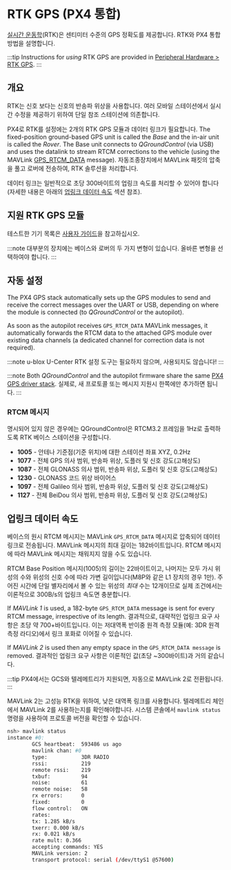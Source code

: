 # RTK GPS (PX4 통합)

[실시간 운동학](https://en.wikipedia.org/wiki/Real_Time_Kinematic)(RTK)은 센티미터 수준의 GPS 정확도를 제공합니다. RTK와 PX4 통합 방법을 설명합니다.

:::tip
Instructions for _using_ RTK GPS are provided in [Peripheral Hardware > RTK GPS](../gps_compass/rtk_gps.md).
:::

## 개요

RTK는 신호 보다는 신호의 반송파 위상을 사용합니다. 여러 모바일 스테이션에서 실시간 수정을 제공하기 위하여 단일 참조 스테이션에 의존합니다.

PX4로 RTK를 설정에는 2개의 RTK GPS 모듈과 데이터 링크가 필요합니다. The fixed-position ground-based GPS unit is called the _Base_ and the in-air unit is called the _Rover_. The Base unit connects to _QGroundControl_ (via USB) and uses the datalink to stream RTCM corrections to the vehicle (using the MAVLink [GPS_RTCM_DATA](https://mavlink.io/en/messages/common.html#GPS_RTCM_DATA) message). 자동조종장치에서 MAVLink 패킷의 압축을 풀고 로버에 전송하여, RTK 솔루션을 처리합니다.

데이터 링크는 일반적으로 초당 300바이트의 업링크 속도를 처리할 수 있어야 합니다(자세한 내용은 아래의 [업링크 데이터 속도](#uplink-datarate) 섹션 참조).

## 지원 RTK GPS 모듈

테스트한 기기 목록은 [사용자 가이드](../gps_compass/rtk_gps.md#supported-rtk-devices)을 참고하십시오.

:::note
대부분의 장치에는 베이스와 로버의 두 가지 변형이 있습니다.
올바른 변형을 선택하여야 합니다.
:::

## 자동 설정

The PX4 GPS stack automatically sets up the GPS modules to send and receive the correct messages over the UART or USB, depending on where the module is connected (to _QGroundControl_ or the autopilot).

As soon as the autopilot receives `GPS_RTCM_DATA` MAVLink messages, it automatically forwards the RTCM data to the attached GPS module over existing data channels (a dedicated channel for correction data is not required).

:::note
u-blox U-Center RTK 설정 도구는 필요하지 않으며, 사용되지도 않습니다!
:::

:::note
Both _QGroundControl_ and the autopilot firmware share the same [PX4 GPS driver stack](https://github.com/PX4/GpsDrivers). 실제로, 새 프로토콜 또는 메시지 지원시 한쪽에만 추가하면 됩니다.
:::

### RTCM 메시지

명시되어 있지 않은 경우에는 QGroundControl은 RTCM3.2 프레임을 1Hz로 출력하도록 RTK 베이스 스테이션을 구성합니다.

- **1005** - 안테나 기준점(기준 위치)에 대한 스테이션 좌표 XYZ, 0.2Hz
- **1077** - 전체 GPS 의사 범위, 반송파 위상, 도플러 및 신호 강도(고해상도)
- **1087** - 전체 GLONASS 의사 범위, 반송파 위상, 도플러 및 신호 강도(고해상도)
- **1230** - GLONASS 코드 위상 바이어스
- **1097** - 전체 Galileo 의사 범위, 반송파 위상, 도플러 및 신호 강도(고해상도)
- **1127** - 전체 BeiDou 의사 범위, 반송파 위상, 도플러 및 신호 강도(고해상도)

## 업링크 데이터 속도

베이스의 원시 RTCM 메시지는 MAVLink `GPS_RTCM_DATA` 메시지로 압축되어 데이터 링크로 전송됩니다. MAVLink 메시지의 최대 길이는 182바이트입니다. RTCM 메시지에 따라 MAVLink 메시지는 채워지지 않을 수도 있습니다.

RTCM Base Position 메시지(1005)의 길이는 22바이트이고, 나머지는 모두 가시 위성의 수와 위성의 신호 수에 따라 가변 길이입니다(M8P와 같은 L1 장치의 경우 1만). 주어진 시간에 단일 별자리에서 볼 수 있는 위성의 _최대_ 수는 12개이므로 실제 조건에서는 이론적으로 300B/s의 업링크 속도면 충분합니다.

If _MAVLink 1_ is used, a 182-byte `GPS_RTCM_DATA` message is sent for every RTCM message, irrespective of its length. 결과적으로, 대략적인 업링크 요구 사항은 초당 약 700+바이트입니다. 이는 저대역폭 반이중 원격 측정 모듈(예: 3DR 원격 측정 라디오)에서 링크 포화로 이어질 수 있습니다.

If _MAVLink 2_ is used then any empty space in the `GPS_RTCM_DATA message` is removed. 결과적인 업링크 요구 사항은 이론적인 값(초당 ~300바이트)과 거의 같습니다.

:::tip
PX4에서는 GCS와 텔레메트리가 지원되면, 자동으로 MAVLink 2로 전환됩니다.
:::

MAVLink 2는 고성능 RTK을 위하여, 낮은 대역폭 링크를 사용합니다. 텔레메트리 체인에서 MAVLink 2를 사용하는지를 확인해야합니다. 시스템 콘솔에서 `mavlink status` 명령을 사용하여 프로토콜 버전을 확인할 수 있습니다.

```sh
nsh> mavlink status
instance #0:
        GCS heartbeat:  593486 us ago
        mavlink chan: #0
        type:           3DR RADIO
        rssi:           219
        remote rssi:    219
        txbuf:          94
        noise:          61
        remote noise:   58
        rx errors:      0
        fixed:          0
        flow control:   ON
        rates:
        tx: 1.285 kB/s
        txerr: 0.000 kB/s
        rx: 0.021 kB/s
        rate mult: 0.366
        accepting commands: YES
        MAVLink version: 2
        transport protocol: serial (/dev/ttyS1 @57600)
```
